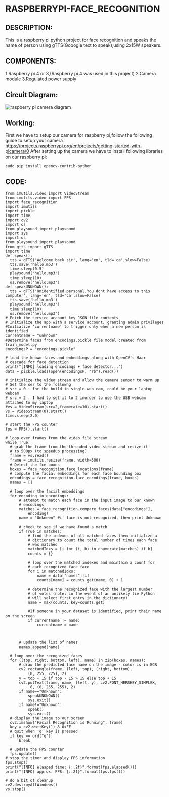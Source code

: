 # RASPBERRYPI-FACE_RECOGNITION

## DESCRIPTION:

This is a raspberry pi python project for face recognition and speaks the name of person using gTTS(Gooogle text to speak),using 2x15W speakers.

## COMPONENTS:

1.Raspberry pi 4 or 3,(Raspberry pi 4 was used in this project)
2.Camera module
3.Regulated power supply

## Circuit Diagram:

![raspberry pi camera diagram](https://user-images.githubusercontent.com/102857010/184334097-6cc1b7af-0c73-4431-9906-3fdd50679608.jpeg)

## Working:

First we have to setup our camera for raspberry pi,follow the following guide to setup your camera
https://projects.raspberrypi.org/en/projects/getting-started-with-picamera/0
After setting up the camera we have to install following libraries on our raspberry pi:
`````
sudo pip install opencv-contrib-python
`````
## CODE:

`````
from imutils.video import VideoStream
from imutils.video import FPS
import face_recognition
import imutils
import pickle
import time
import cv2
import os
from playsound import playsound
import sys
import os
from playsound import playsound
from gtts import gTTS
import time
def speak():
  tts = gTTS('Welcome back sir', lang='en', tld='ca',slow=False)
  tts.save('hello.mp3')
  time.sleep(0.5)
  playsound("hello.mp3")
  time.sleep(10)
  os.remove("hello.mp3")
def speakUNKNOWN():
  tts = gTTS('Unidentified personal,You dont have access to this computer', lang='en', tld='ca',slow=False)
  tts.save('hello.mp3')
  playsound("hello.mp3")
  time.sleep(10)
  os.remove("hello.mp3")
# Fetch the service account key JSON file contents
# Initialize the app with a service account, granting admin privileges
#Initialize 'currentname' to trigger only when a new person is identified.
currentname = "unknown"
#Determine faces from encodings.pickle file model created from train_model.py
encodingsP = "encodings.pickle"

# load the known faces and embeddings along with OpenCV's Haar
# cascade for face detection
print("[INFO] loading encodings + face detector...")
data = pickle.loads(open(encodingsP, "rb").read())

# initialize the video stream and allow the camera sensor to warm up
# Set the ser to the followng
# src = 0 : for the build in single web cam, could be your laptop webcam
# src = 2 : I had to set it to 2 inorder to use the USB webcam attached to my laptop
#vs = VideoStream(src=2,framerate=10).start()
vs = VideoStream(0).start()
time.sleep(2.0)

# start the FPS counter
fps = FPS().start()

# loop over frames from the video file stream
while True:
  # grab the frame from the threaded video stream and resize it
  # to 500px (to speedup processing)
  frame = vs.read()
  frame = imutils.resize(frame, width=500)
  # Detect the fce boxes
  boxes = face_recognition.face_locations(frame)
  # compute the facial embeddings for each face bounding box
  encodings = face_recognition.face_encodings(frame, boxes)
  names = []

  # loop over the facial embeddings
  for encoding in encodings:
      # attempt to match each face in the input image to our known
      # encodings
      matches = face_recognition.compare_faces(data["encodings"],
          encoding)
      name = "Unknown" #if face is not recognized, then print Unknown

      # check to see if we have found a match
      if True in matches:
          # find the indexes of all matched faces then initialize a
          # dictionary to count the total number of times each face
          # was matched
          matchedIdxs = [i for (i, b) in enumerate(matches) if b]
          counts = {}

          # loop over the matched indexes and maintain a count for
          # each recognized face face
          for i in matchedIdxs:
              name = data["names"][i]
              counts[name] = counts.get(name, 0) + 1

          # determine the recognized face with the largest number
          # of votes (note: in the event of an unlikely tie Python
          # will select first entry in the dictionary)
          name = max(counts, key=counts.get)

          #If someone in your dataset is identified, print their name on the screen
          if currentname != name:
              currentname = name
             


      # update the list of names
      names.append(name)

  # loop over the recognized faces
  for ((top, right, bottom, left), name) in zip(boxes, names):
      # draw the predicted face name on the image - color is in BGR
      cv2.rectangle(frame, (left, top), (right, bottom),
          (0, 255, 225), 2)
      y = top - 15 if top - 15 > 15 else top + 15
      cv2.putText(frame, name, (left, y), cv2.FONT_HERSHEY_SIMPLEX,
          .8, (0, 255, 255), 2)
      if name=="Unknown":
          speakUNKNOWN()
          sys.exit()
      if name!="Unknown":
          speak()
          sys.exit()
  # display the image to our screen
  cv2.imshow("Facial Recognition is Running", frame)
  key = cv2.waitKey(1) & 0xFF
  # quit when 'q' key is pressed
  if key == ord("q"):
      break

  # update the FPS counter
  fps.update()
# stop the timer and display FPS information
fps.stop()
print("[INFO] elasped time: {:.2f}".format(fps.elapsed()))
print("[INFO] approx. FPS: {:.2f}".format(fps.fps()))

# do a bit of cleanup
cv2.destroyAllWindows()
vs.stop()

